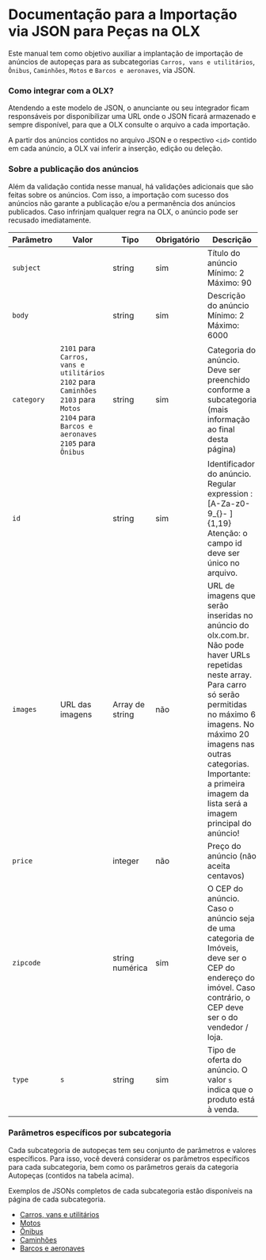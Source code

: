 # Documentação para a Importação via JSON para Peças na OLX

Este manual tem como objetivo auxiliar a implantação de importação de anúncios de autopeças para as subcategorias `Carros, vans e utilitários`, `Ônibus`, `Caminhões`, `Motos` e `Barcos e aeronaves`, via JSON.

### Como integrar com a OLX?

Atendendo a este modelo de JSON, o anunciante ou seu integrador ficam responsáveis por disponibilizar uma URL onde o JSON ficará armazenado e sempre disponível, para que a OLX consulte o arquivo a cada importação.

A partir dos anúncios contidos no arquivo JSON e o respectivo `<id>` contido em cada anúncio, a OLX vai inferir a inserção, edição ou deleção.


### Sobre a publicação dos anúncios

Além da validação contida nesse manual, há validações adicionais que são feitas sobre os anúncios. Com isso, a importação com sucesso dos anúncios não garante a publicação e/ou a permanência dos anúncios publicados. Caso infrinjam qualquer regra na OLX, o anúncio pode ser recusado imediatamente.


| Parâmetro | Valor | Tipo | Obrigatório | Descrição  |
|-------------------------------------------------|---------------------------------------------------------|-------|------|------------------------------------------------------------------------------------------------------------------------------------------------------------------------------------------------------------------------------------------------------------------------------------|
| `subject` |  | string | sim | Título do anúncio Mínimo: 2 Máximo: 90    |
| `body` |  | string | sim | Descrição do anúncio Mínimo: 2 Máximo: 6000     |
| `category` | `2101` para `Carros, vans e utilitários`<br>`2102` para `Caminhões`<br>`2103` para `Motos`<br>`2104` para `Barcos e aeronaves`<br>`2105` para `Ônibus`| string | sim | Categoria do anúncio. Deve ser preenchido conforme a subcategoria (mais informação ao final desta página)  |
| `id` |  | string | sim | Identificador do anúncio. Regular expression : [A-Za-z0- 9_{}- ]{1,19}<br>Atenção​: o campo id deve ser único no arquivo. |
| `images` | URL das imagens | Array de string | não | URL de imagens que serão inseridas no anúncio do olx.com.br. Não pode haver URLs repetidas neste array. Para carro só serão permitidas no máximo 6 imagens. No máximo 20 imagens nas outras categorias.<br>Importante: a primeira imagem da lista será a imagem principal do anúncio!         |
| `price` |  | integer | não | Preço do anúncio (não aceita centavos)   |
| `zipcode` |  | string numérica | sim | O CEP do anúncio. Caso o anúncio seja de uma categoria de Imóveis, deve ser o CEP do endereço do imóvel. Caso contrário, o CEP deve ser o do vendedor / loja.|
| `type` | `s` | string | sim | Tipo de oferta do anúncio. O valor `s` indica que o produto está à venda. |


### Parâmetros específicos por subcategoria

Cada subcategoria de autopeças tem seu conjunto de parâmetros e valores específicos. Para isso, você deverá considerar os parâmetros específicos para cada subcategoria, bem como os parâmetros gerais da categoria Autopeças (contidos na tabela acima).

Exemplos de JSONs completos de cada subcategoria estão disponíveis na página de cada subcategoria.

- [Carros, vans e utilitários](https://github.com/olxbr/ad_integration/blob/master/docs/subs/autoparts/auto.md)
- [Motos](https://github.com/olxbr/ad_integration/blob/master/docs/subs/autoparts/motorcycle.md)
- [Ônibus](https://github.com/olxbr/ad_integration/blob/master/docs/subs/autoparts/bus.md)
- [Caminhões](https://github.com/olxbr/ad_integration/blob/master/docs/subs/autoparts/truck.md)
- [Barcos e aeronaves](https://github.com/olxbr/ad_integration/blob/master/docs/subs/autoparts/boat_plane.md)
